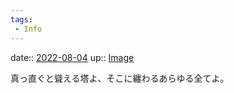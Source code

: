 ```yaml
---
tags:
 - Info
---
```


date:: [2022-08-04](Daily_Note/2022-08-04.md)
up:: [Image](../Bar/Novel/Topics/Image.md)

真っ直ぐと聳える塔よ、そこに纏わるあらゆる全てよ。